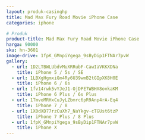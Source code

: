 ```yaml
---
layout: produk-casinghp
title: Mad Max Fury Road Movie iPhone Case
categories: iphone

# Produk
product-title: Mad Max Fury Road Movie iPhone Case
harga: 90000
sku: hn-3601
image-drive: 1fpK_GMnpiYgega_9sByDip1FTNAr7pvW
gallery:
  - url: 1D2LTBWLUbdvMuXRRubF-CawIaVKKXDNa
    title: iPhone 5 / 5s / SE
  - url: 1LBXgHgmxiGm4Ry6U39wmB2tGIpXK8H0E
    title: iPhone 6 / 6s
  - url: 1fv14rwk5vYJeJ1-OjDPE7WBHX8ovkaKM
    title: iPhone 6 Plus / 6s Plus
  - url: 1TmvoMRHxCuJyLZbmrc6pR9Anp4rA-Eq4
    title: iPhone 7 / 8
  - url: 1X0dXD77rzCuXh7_NaYkgv-cTGUst6tzP
    title: iPhone 7 Plus / 8 Plus
  - url: 1fpK_GMnpiYgega_9sByDip1FTNAr7pvW
    title: iPhone X
---
```

